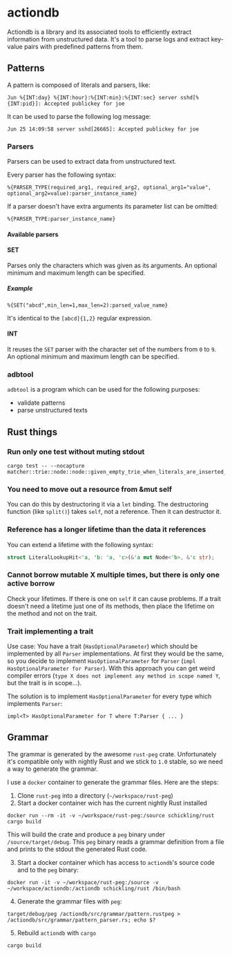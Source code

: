 # actiondb

Actiondb is a library and its associated tools to efficiently extract information from unstructured data. It's a tool
to parse logs and extract key-value pairs with predefined patterns from them.

## Patterns

A pattern is composed of literals and parsers, like:

```
Jun %{INT:day} %{INT:hour}:%{INT:min}:%{INT:sec} server sshd[%{INT:pid}]: Accepted publickey for joe
```

It can be used to parse the following log message:

```
Jun 25 14:09:58 server sshd[26665]: Accepted publickey for joe
```

### Parsers

Parsers can be used to extract data from unstructured text.

Every parser has the following syntax:

```
%{PARSER_TYPE(required_arg1, required_arg2, optional_arg1="value", optional_arg2=value):parser_instance_name}
```

If a parser doesn't have extra arguments its parameter list can be omitted:

```
%{PARSER_TYPE:parser_instance_name}
```

#### Available parsers

#### SET

Parses only the characters which was given as its arguments. An optional
minimum and maximum length can be specified.

##### Example

```
%{SET("abcd",min_len=1,max_len=2):parsed_value_name}
```

It's identical to the `[abcd]{1,2}` regular expression.

#### INT

It reuses the `SET` parser with the character set of the numbers from `0` to
`9`. An optional minimum and maximum length can be specified.


### adbtool

`adbtool` is a program which can be used for the following purposes:
* validate patterns
* parse unstructured texts

## Rust things

### Run only one test without muting stdout

```
cargo test -- --nocapture matcher::trie::node::node::given_empty_trie_when_literals_are_inserted_then_they_can_be_looked_up
```

### You need to move out a resource from &mut self

You can do this by destructoring it via a `let` binding. The destructoring
function (like `split()`) takes `self`, not a reference. Then it can destructor
it.

### Reference has a longer lifetime than the data it references

You can extend a lifetime with the following syntax:

```rust
struct LiteralLookupHit<'a, 'b: 'a, 'c>(&'a mut Node<'b>, &'c str);
```

### Cannot borrow mutable X multiple times, but there is only one active borrow
Check your lifetimes. If there is one on `self` it can cause problems. If a trait
doesn't need a litetime just one of its methods, then place the lifetime on the method
and not on the trait.

### Trait implementing a trait

Use case: You have a trait (`HasOptionalParameter`) which should be implemented
by all `Parser` implementations. At first they would be the same, so you decide
to implement `HasOptionalParameter` for `Parser` (`impl HasOptionalParameter for Parser`).
With this approach you can get weird compiler errors (`type X does not implement any method
  in scope named Y`, but the trait is in scope...).

The solution is to implement `HasOptionalParameter` for every type which implements `Parser`:

```
impl<T> HasOptionalParameter for T where T:Parser { ... }
```

## Grammar
The grammar is generated by the awesome `rust-peg` crate. Unfortunately it's
compatible only with nightly Rust and we stick to `1.0` stable, so we need
a way to generate the grammar.

I use a `docker` container to generate the grammar files. Here are the steps:

1. Clone `rust-peg` into a directory (`~/workspace/rust-peg`)
2. Start a docker container wich has the current nightly Rust installed

```
docker run --rm -it -v ~/workspace/rust-peg:/source schickling/rust
cargo build
```

This will build the crate and produce a `peg` binary under
`/source/target/debug`. This `peg` binary reads a grammar definition from a
file and prints to the stdout the generated Rust code.

3. Start a docker container which has access to `actiondb`'s source code and to the `peg` binary:

```
docker run -it -v ~/workspace/rust-peg:/source -v ~/workspace/actiondb:/actiondb schickling/rust /bin/bash
```

4. Generate the grammar files with `peg`:

```
target/debug/peg /actiondb/src/grammar/pattern.rustpeg > /actiondb/src/grammar/pattern_parser.rs; echo $?
```

5. Rebuild `actiondb` with `cargo`

```
cargo build
```
